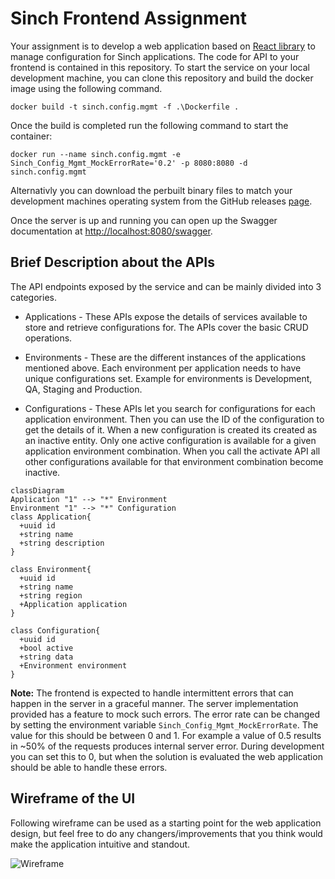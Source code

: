 # Sinch Frontend Assignment

Your assignment is to develop a web application based on [React library](https://reactjs.org/) to manage configuration for Sinch applications. The code for API to your frontend is contained in this repository. To start the service on your local development machine, you can clone this repository and build the docker image using the following command.

```
docker build -t sinch.config.mgmt -f .\Dockerfile .
```

Once the build is completed run the following command to start the container:

```
docker run --name sinch.config.mgmt -e Sinch_Config_Mgmt_MockErrorRate='0.2' -p 8080:8080 -d sinch.config.mgmt 
```

Alternativly you can download the perbuilt binary files to match your development machines operating system from the GitHub releases [page](https://github.com/sinch/Sinch-Frontend-Assignment/releases/).

Once the server is up and running you can open up the Swagger documentation at [http://localhost:8080/swagger](http://localhost:8080/swagger).

##  Brief Description about the APIs
The API endpoints exposed by the service and can be mainly divided into 3 categories.

* Applications - These APIs expose the details of services available to store and retrieve configurations for. The APIs cover the basic CRUD operations.

* Environments - These are the different instances of the applications mentioned above. Each environment per application needs to have unique configurations set. Example for environments is Development, QA, Staging and Production.

* Configurations - These APIs let you search for configurations for each application environment. Then you can use the ID of the configuration to get the details of it. When a new configuration is created its created as an inactive entity. Only one active configuration is available for a given application environment combination. When you call the activate API all other configurations available for that environment combination become inactive.

```mermaid
classDiagram
Application "1" --> "*" Environment
Environment "1" --> "*" Configuration
class Application{
  +uuid id
  +string name
  +string description
}

class Environment{
  +uuid id
  +string name
  +string region
  +Application application
}

class Configuration{
  +uuid id
  +bool active
  +string data
  +Environment environment
}
```

**Note:** The frontend is expected to handle intermittent errors that can happen in the server in a graceful manner. The server implementation provided has a feature to mock such errors. The error rate can be changed by setting the environment variable `Sinch_Config_Mgmt_MockErrorRate`. The value for this should be between 0 and 1. For example a value of 0.5 results in ~50% of the requests produces internal server error.  During development you can set this to 0, but when the solution is evaluated the web application should be able to handle these errors.

## Wireframe of the UI

Following wireframe can be used as a starting point for the web application design, but feel free to do any changers/improvements that you think would make the application intuitive and standout. 

![Wireframe](https://github.com/sinch/Sinch-Frontend-Assignment/raw/main/wireframe/wireframe.png)
